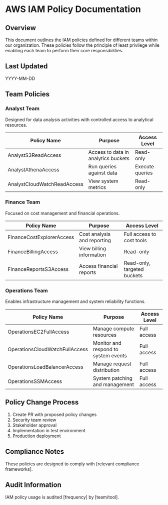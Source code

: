 # AWS IAM Policy Documentation

## Overview

This document outlines the IAM policies defined for different teams within our organization. These policies follow the principle of least privilege while enabling each team to perform their core responsibilities.

## Last Updated

YYYY-MM-DD

## Team Policies

### Analyst Team

Designed for data analysis activities with controlled access to analytical resources.

| Policy Name                 | Purpose                             | Access Level    |
| --------------------------- | ----------------------------------- | --------------- |
| AnalystS3ReadAccess         | Access to data in analytics buckets | Read-only       |
| AnalystAthenaAccess         | Run queries against data            | Execute queries |
| AnalystCloudWatchReadAccess | View system metrics                 | Read-only       |

### Finance Team

Focused on cost management and financial operations.

| Policy Name               | Purpose                     | Access Level                |
| ------------------------- | --------------------------- | --------------------------- |
| FinanceCostExplorerAccess | Cost analysis and reporting | Full access to cost tools   |
| FinanceBillingAccess      | View billing information    | Read-only                   |
| FinanceReportsS3Access    | Access financial reports    | Read-only, targeted buckets |

### Operations Team

Enables infrastructure management and system reliability functions.

| Policy Name                    | Purpose                              | Access Level |
| ------------------------------ | ------------------------------------ | ------------ |
| OperationsEC2FullAccess        | Manage compute resources             | Full access  |
| OperationsCloudWatchFullAccess | Monitor and respond to system events | Full access  |
| OperationsLoadBalancerAccess   | Manage request distribution          | Full access  |
| OperationsSSMAccess            | System patching and management       | Full access  |

## Policy Change Process

1. Create PR with proposed policy changes
2. Security team review
3. Stakeholder approval
4. Implementation in test environment
5. Production deployment

## Compliance Notes

These policies are designed to comply with [relevant compliance frameworks].

## Audit Information

IAM policy usage is audited [frequency] by [team/tool].
